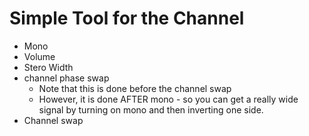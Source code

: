 # Simple Tool for the Channel

- Mono
- Volume
- Stero Width
- channel phase swap
  - Note that this is done before the channel swap
  - However, it is done AFTER mono - so you can get a really wide
    signal by turning on mono and then inverting one side.
- Channel swap
